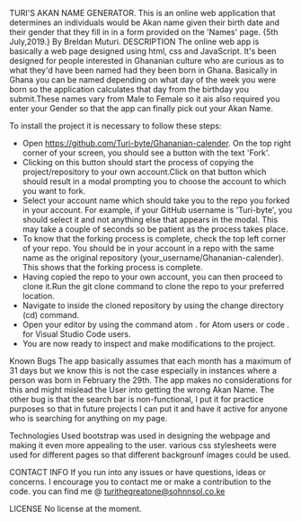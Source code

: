 TURI'S AKAN NAME GENERATOR.
This is an online web application that determines an individuals would be Akan name given their birth date and their gender that they fill in in a form provided on the 'Names' page.
{5th July,2019.}
By Breldan Muturi.
DESCRIPTION
The online web app is basically a web page designed using html, css and JavaScript. It's been designed for people interested in Ghananian culture who are curious as to what they'd have been named had they been born in Ghana. Basically in Ghana you can be named depending on what day of the week you were born so the application calculates that day from the birthday you submit.These names vary from Male to Female so it ais also required you enter your Gender so that the app can finally pick out your Akan Name.

To install the project it is necessary to follow these steps:
* Open https://github.com/Turi-byte/Ghananian-calender. On the top right corner of your screen, you should see a button with the text 'Fork'. 
* Clicking on this button should start the process of copying the project/repository to your own account.Click on that button which should result in a modal prompting you to choose the account to which you want to fork.
* Select your account name which should take you to the repo you forked in your account. For example, if your GitHub username is 'Turi-byte', you should select it and not anything else that appears in the modal. This may take a couple of seconds so be patient as the process takes place.
* To know that the forking process is complete, check the top left corner of your repo. You should be in your account in a repo with the same name as the original repository (your_username/Ghananian-calender). This shows that the forking process is complete.
* Having copied the repo to your own account, you can then proceed to clone it.Run the git clone command to clone the repo to your preferred location.
* Navigate to inside the cloned repository by using the change directory (cd) command.
* Open your editor by using the command atom . for Atom users or code . for Visual Studio Code users.
* You are now ready to inspect and make modifications to the project.


Known Bugs
The app basically assumes that each month has a maximum of 31 days but we know this is not the case especially in instances where a person was born in February the 29th. The app makes no considerations for this and might mislead the User into getting the wrong Akan Name.
The other bug is that the search bar is non-functional, I put it for practice purposes so that in future projects I can put it and have it active for anyone who is searching for anything on my page.


Technologies Used
bootstrap was used in designing the webpage and making it even more appealing to the user. various css stylesheets were used for different pages so that different backgrounf images could be used.


CONTACT INFO
If you run into any issues or have questions, ideas or concerns. I encourage you to contact me or make a contribution to the code.
you can find me @ turithegreatone@sohnnsol.co.ke

LICENSE
No license at the moment.
